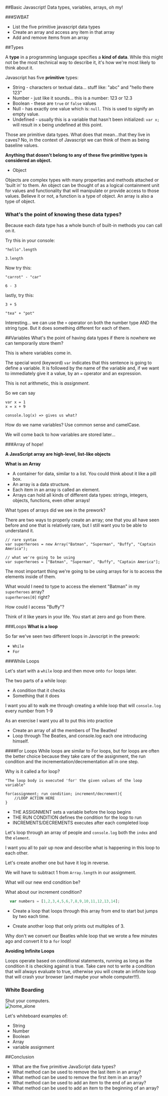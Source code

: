 ##Basic Javascript! Data types, variables, arrays, oh my!

###SWBAT
* List the five primitive javascript data types
* Create an array and access any item in that array
* Add and remove items from an array


##Types

A **type** in a programming language specifies a **kind of data**. While this might not be the most technical way to describe it, it's how we're most likely to think about it. 

Javascript has five **primitive** types:

* String - characters or textual data... stuff like:  "abc" and "hello there 123"
* Number - just like it sounds... this is a number: 123 or 12.3
* Boolean - these are `true` or `false` values
* Null - has exactly one value which is: `null`. This is used to signify an empty value. 
* Undefined - usually this is a variable that hasn't been initialized: `var x;` will result in x being undefined at this point.  


Those are primitive data types. What does that mean...that they live in caves? No, in the context of Javascript we can think of them as being baseline values.


**Anything that dosen't belong to any of these five primitive types is considered an object.**

* Object

Objects are complex types with many properties and methods attached or 'built in' to them. An object can be thought of as a logical containment unit for values and functionality that will manipulate or provide access to those values. Believe it or not, a function is a type of object. An array is also a type of object.


### What's the point of knowing these data types?

Because each data type has a whole bunch of built-in methods you can call on it. 

Try this in your console:
```
"hello".length

3.length
```

Now try this:
```
"carrot" - "car"

6 - 3
```

lastly, try this:
```
3 + 5

"tea" + "pot"
```

Interesting... we can use the `+` operator on both the number type AND the string type. But it does something different for each of them.


##Variables
What's the point of having data types if there is nowhere we can temporarily store them?

This is where variables come in.

The special word (keyword) `var` indicates that this sentence is going to define a variable. It is followed by the name of the variable and, if we want to immediately give it a value, by an `=` operator and an expression.

This is not arithmetic, this is *assignment*.

So we can say 
```
var x = 1
x = x + 9

console.log(x) => gives us what?
```

How do we name variables? Use common sense and camelCase.

We will come back to how variables are stored later...

###Array of hope!

**A JavaScript array are high-level, list-like objects**

**What is an Array**

*    A container for data, similar to a list. You could think about it like a pill box.
*    An array is a data structure.
*    Each item in an array is called an element.
*    Arrays can hold all kinds of different data types: strings, integers, objects, functions, even other arrays!

What types of arrays did we see in the prework?

There are two ways to properly create an array; one that you all have seen before and one that is relatively rare, but I still want you to be able to understand it.

```
// rare syntax
var superheroes = new Array("Batman", "Superman", "Buffy", "Captain America");

// what we're going to be using
var superheroes = ["Batman", "Superman", "Buffy", "Captain America"];

```

The most important thing we're going to be using arrays for is to access the elements inside of them.

What would I need to type to access the element "Batman" in my `superheroes` array?   
`superheroes[0]` right?

How could I access "Buffy"?

Think of it like years in your life. You start at zero and go from there. 

###Loops
**What is a loop** 

So far we've seen two different loops in Javscript in the prework:

* `While`
* `For`

###While Loops

Let's start with a `while` loop and then move onto `for` loops later.

The two parts of a while loop:  

*  A condition that it checks
*  Something that it does

I want you all to walk me through creating a while loop that will `console.log` every number from 1-9


As an exercise I want you all to put this into practice

* Create an array of all the members of The Beatles!
* Loop through The Beatles, and console.log each one introducing himself.


####For Loops
While loops are similar to For loops, but for loops are often the better choice because they take care of the assignment, the run condition and the incrementation/decrementation all in one step.

Why is it called a for loop? 

	"The loop body is executed 'for' the given values of the loop variable"

```
for(assignment; run condition; increment/decrement){
    //LOOP ACTION HERE
}
```

* THE ASSIGNMENT sets a variable before the loop begins
* THE RUN CONDITION defines the condition for the loop to run
* INCREMENTS/DECREMENTS executes after each completed loop  

Let's loop through an array of people and `console.log` both the `index` and the `element`.

I want you all to pair up now and describe what is happening in this loop to each other.

Let's create another one but have it log in reverse.

We will have to subtract 1 from `Array.length` in our assignment. 

What will our new end condition be? 

What about our increment condition?

```js
  var numbers = [1,2,3,4,5,6,7,8,9,10,11,12,13,14];
```
* Create a loop that loops through this array from end to start but jumps by two each time.

* Create another loop that only prints out multiples of 3.

Why don't we convert our Beatles while loop that we wrote a few minutes ago and convert it to a `for` loop!

**Avoiding Infinite Loops**

Loops operate based on conditional statements, running as long as the condition it is checking against is true. Take care not to write a condition that will always evaluate to true, otherwise you will create an infinite loop that will crash your browser (and maybe your whole computer!!!).

### White Boarding

Shut your computers.  
![home_alone](https://media0.giphy.com/media/d2ZjBlsQa5dWO45a/200.gif)

Let's whiteboard examples of:

* String
* Number
* Boolean
* Array
* variable assignment

##Conclusion

* What are the five primitive JavaScript data types?
* What method can be used to remove the last item in an array?
* What method can be used to remove the first item in an array?
* What method can be used to add an item to the end of an array?
* What method can be used to add an item to the beginning of an array?
